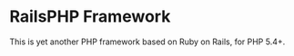 RailsPHP Framework
==================

This is yet another PHP framework based on Ruby on Rails, for PHP 5.4+.
